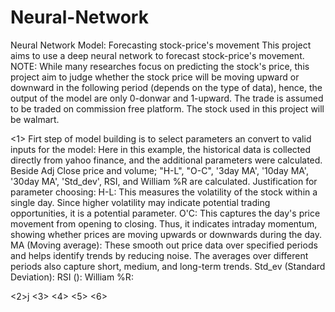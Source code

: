 # Neural-Network
Neural Network Model: Forecasting stock-price's movement 
This project aims to use a deep neural network to forecast stock-price's movement. 
NOTE: While many researches focus on predicting the stock's price, this project aim to judge whether the stock price will be moving upward or downward in the following period (depends on the type of data), hence, the output of the model are only 0-donwar and 1-upward. The trade is assumed to be traded on commission free platform. The stock used in this project will be walmart. 

<1> Firt step of model building is to select parameters an convert to valid inputs for the model:
  Here in this example, the historical data is collected directly from yahoo finance, and the additional parameters were calculated.
  Beside Adj Close price and volume; "H-L", "O-C", '3day MA', '10day MA', '30day MA', 'Std_dev', RSI, and William %R are calculated.
  Justification for parameter choosing:
    H-L: This measures the volatility of the stock within a single day. Since higher volatility may indicate potential trading opportunities, it is a potential parameter.
    O'C: This captures the day's price movement from opening to closing. Thus, it indicates intraday momentum, showing whether prices are moving upwards or downwards during the day.
    MA (Moving average): These smooth out price data over specified periods and helps identify trends by reducing noise. The averages over different periods also capture short, medium, and long-term trends.
    Std_ev (Standard Deviation):
    RSI (): 
    William %R: 
    
<2>j
<3>
<4>
<5>
<6>
